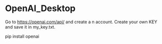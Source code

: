 # OpenAI_Desktop

Go to https://openai.com/api/ and create a n account. 
Create your own KEY and save it in my_key.txt.

pip install openai
